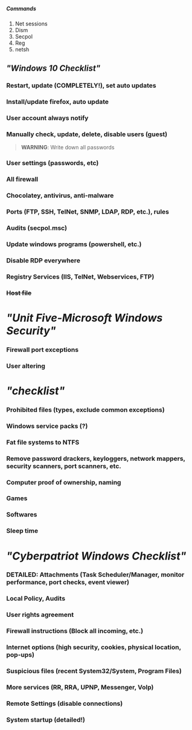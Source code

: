 ##### Commands
1. Net sessions
2. Dism
3. Secpol
4. Reg
5. netsh

*"Windows 10 Checklist"*
----------

### Restart, update (COMPLETELY!), set auto updates
### Install/update firefox, auto update
### User account always notify
### Manually check, update, delete, disable users (guest)
> **WARNING**: Write down all passwords
### User settings (passwords, etc)
### All firewall
### Chocolatey, antivirus, anti-malware
### Ports (FTP, SSH, TelNet, SNMP, LDAP, RDP, etc.), rules
### Audits (secpol.msc)
### Update windows programs (powershell, etc.)
### Disable RDP everywhere
### Registry Services (IIS, TelNet, Webservices, FTP)
### ~~Host file~~
# *"Unit Five-Microsoft Windows Security"*
### Firewall port exceptions
### User altering

# *"checklist"*
### Prohibited files (types, exclude common exceptions)
### Windows service packs (?)
### Fat file systems to NTFS
### Remove password drackers, keyloggers, network mappers, security scanners, port scanners, etc.
### Computer proof of ownership, naming
### Games
### Softwares
### Sleep time

# *"Cyberpatriot Windows Checklist"*
### DETAILED: Attachments (Task Scheduler/Manager, monitor performance, port checks, event viewer)
### Local Policy, Audits
### User rights agreement
### Firewall instructions (Block all incoming, etc.)
### Internet options (high security, cookies, physical location, pop-ups)
### Suspicious files (recent System32/System, Program Files)
### More services (RR, RRA, UPNP, Messenger, Volp)
### Remote Settings (disable connections)
### System startup (detailed!)
